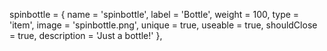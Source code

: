 spinbottle = { name = 'spinbottle', label = 'Bottle', weight = 100, type = 'item', image = 'spinbottle.png', unique = true, useable = true, shouldClose = true, description = 'Just a bottle!' },

